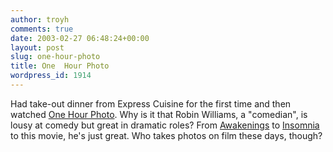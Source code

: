 ```yaml
---
author: troyh
comments: true
date: 2003-02-27 06:48:24+00:00
layout: post
slug: one-hour-photo
title: One  Hour Photo
wordpress_id: 1914
---
```


Had take-out dinner from Express Cuisine for the first time and then watched [One Hour Photo](http://www.foxsearchlight.com/onehourphoto/). Why is it that Robin Williams, a "comedian", is lousy at comedy but great in dramatic roles? From [Awakenings](http://www.hollywood.com/movies/detail/movie/168072) to [Insomnia](http://dontcloseyoureyes.warnerbros.com/) to this movie, he's just great. Who takes photos on film these days, though?
